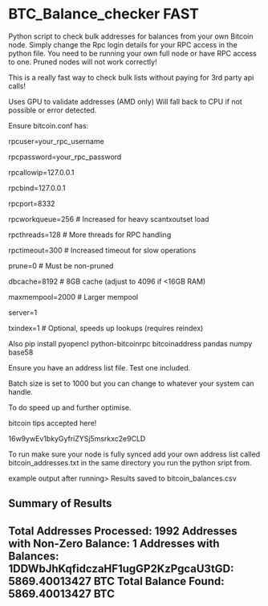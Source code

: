 # BTC_Balance_checker FAST
Python script to check bulk addresses for balances from your own Bitcoin node.
Simply change the Rpc login details for your RPC access in the python file.
You need to be running your own full node or have RPC access to one.
Pruned nodes will not work correctly!

This is a really fast way to check bulk lists without paying for 3rd party api calls!

Uses GPU to validate addresses (AMD only) Will fall back to CPU if not possible or error detected.

Ensure bitcoin.conf has:

rpcuser=your_rpc_username

rpcpassword=your_rpc_password

rpcallowip=127.0.0.1

rpcbind=127.0.0.1

rpcport=8332

rpcworkqueue=256     # Increased for heavy scantxoutset load

rpcthreads=128       # More threads for RPC handling

rpctimeout=300       # Increased timeout for slow operations

prune=0              # Must be non-pruned

dbcache=8192         # 8GB cache (adjust to 4096 if <16GB RAM)

maxmempool=2000      # Larger mempool

server=1

txindex=1            # Optional, speeds up lookups (requires reindex)

Also pip install pyopencl python-bitcoinrpc bitcoinaddress pandas numpy base58

Ensure you have an address list file. Test one included.

Batch size is set to 1000 but you can change to whatever your system can handle.

To do
speed up and further optimise.

bitcoin tips accepted here!

16w9ywEv1bkyGyfriZYSj5msrkxc2e9CLD

To run make sure your node is fully synced add your own address list called bitcoin_addresses.txt in the same directory you run the python sript from.


example output after running>
Results saved to bitcoin_balances.csv

Summary of Results
--------------------------------------------------
Total Addresses Processed: 1992
Addresses with Non-Zero Balance: 1
Addresses with Balances:
  1DDWbJhKqfidczaHF1ugGP2KzPgcaU3tGD: 5869.40013427 BTC
Total Balance Found: 5869.40013427 BTC
--------------------------------------------------
